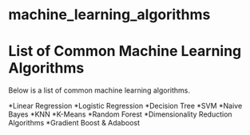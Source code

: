 # machine_learning_algorithms

# List of Common Machine Learning Algorithms

Below is a list of common machine learning algorithms. 

*Linear Regression
*Logistic Regression
*Decision Tree
*SVM
*Naive Bayes
*KNN
*K-Means
*Random Forest
*Dimensionality Reduction Algorithms
*Gradient Boost & Adaboost
